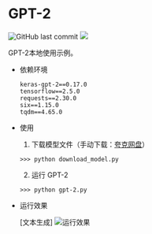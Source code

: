 # GPT-2
![GitHub last commit](https://img.shields.io/github/last-commit/yaokui2018/LLM)
![](https://img.shields.io/badge/python-3.7-blue)

GPT-2本地使用示例。

- 依赖环境
  ```  
  keras-gpt-2==0.17.0
  tensorflow==2.5.0
  requests==2.30.0
  six==1.15.0
  tqdm==4.65.0
    ```
- 使用
  1. 下载模型文件（手动下载：[夸克网盘](https://pan.quark.cn/s/2ad13f09b7cd)）
  ```
  >>> python download_model.py
  ```
  2. 运行 GPT-2
  ```
  >>> python gpt-2.py
  ```

- 运行效果

  [文本生成]
  ![运行效果](imgs/GPT-2.png)
